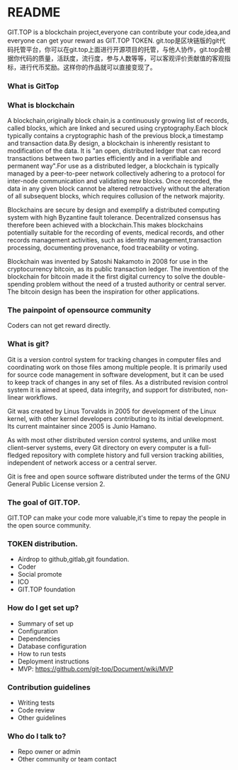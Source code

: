 # README #
GIT.TOP is a blockchain project,everyone can contribute your code,idea,and everyone can get your reward as GIT.TOP TOKEN. git.top是区块链版的git代码托管平台，你可以在git.top上面进行开源项目的托管，与他人协作，git.top会根据你代码的质量，活跃度，流行度，参与人数等等，可以客观评价贡献值的客观指标，进行代币奖励。这样你的作品就可以直接变现了。



### What is GitTop ###

### What is blockchain ###
A blockchain,originally block chain,is a continuously growing list of records, called blocks, which are linked and secured using cryptography.Each block typically contains a cryptographic hash of the previous block,a timestamp and transaction data.By design, a blockchain is inherently resistant to modification of the data. It is "an open, distributed ledger that can record transactions between two parties efficiently and in a verifiable and permanent way".For use as a distributed ledger, a blockchain is typically managed by a peer-to-peer network collectively adhering to a protocol for inter-node communication and validating new blocks. Once recorded, the data in any given block cannot be altered retroactively without the alteration of all subsequent blocks, which requires collusion of the network majority.

Blockchains are secure by design and exemplify a distributed computing system with high Byzantine fault tolerance. Decentralized consensus has therefore been achieved with a blockchain.This makes blockchains potentially suitable for the recording of events, medical records, and other records management activities, such as identity management,transaction processing, documenting provenance, food traceability or voting.

Blockchain was invented by Satoshi Nakamoto in 2008 for use in the cryptocurrency bitcoin, as its public transaction ledger. The invention of the blockchain for bitcoin made it the first digital currency to solve the double-spending problem without the need of a trusted authority or central server. The bitcoin design has been the inspiration for other applications.

### The painpoint of opensource community ###
Coders can not get reward directly.

### What is git? ###
Git  is a version control system for tracking changes in computer files and coordinating work on those files among multiple people. It is primarily used for source code management in software development, but it can be used to keep track of changes in any set of files. As a distributed revision control system it is aimed at speed, data integrity, and support for distributed, non-linear workflows.

Git was created by Linus Torvalds in 2005 for development of the Linux kernel, with other kernel developers contributing to its initial development. Its current maintainer since 2005 is Junio Hamano.

As with most other distributed version control systems, and unlike most client–server systems, every Git directory on every computer is a full-fledged repository with complete history and full version tracking abilities, independent of network access or a central server.

Git is free and open source software distributed under the terms of the GNU General Public License version 2.
### The goal of GIT.TOP. ###
   GIT.TOP can make your code more valuable,it's time to repay the people in the open source community.
### TOKEN distribution. ###
* Airdrop to github,gitlab,git foundation.
* Coder
* Social promote
* ICO
* GIT.TOP foundation

### How do I get set up? ###

* Summary of set up
* Configuration
* Dependencies
* Database configuration
* How to run tests
* Deployment instructions
* MVP: https://github.com/git-top/Document/wiki/MVP 


### Contribution guidelines ###

* Writing tests
* Code review
* Other guidelines

### Who do I talk to? ###

* Repo owner or admin
* Other community or team contact
